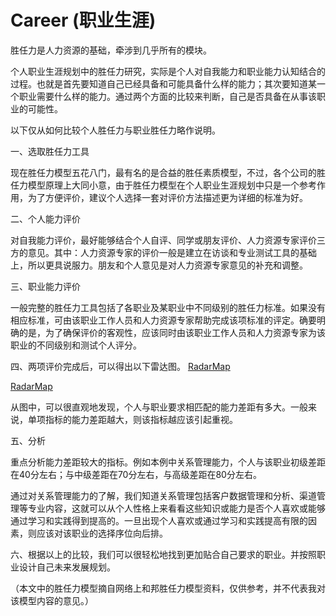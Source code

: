 Career (职业生涯)
===================

胜任力是人力资源的基础，牵涉到几乎所有的模块。

个人职业生涯规划中的胜任力研究，实际是个人对自我能力和职业能力认知结合的过程。也就是首先要知道自己已经具备和可能具备什么样的能力；其次要知道某一个职业需要什么样的能力。通过两个方面的比较来判断，自己是否具备在从事该职业的可能性。

以下仅从如何比较个人胜任力与职业胜任力略作说明。

一、选取胜任力工具

现在胜任力模型五花八门，最有名的是合益的胜任素质模型，不过，各个公司的胜任力模型原理上大同小意，由于胜任力模型在个人职业生涯规划中只是一个参考作用，为了方便评价，建议个人选择一套对评价方法描述更为详细的标准为好。

二、个人能力评价

对自我能力评价，最好能够结合个人自评、同学或朋友评价、人力资源专家评价三方的意见。其中：人力资源专家的评价一般是建立在访谈和专业测试工具的基础上，所以更具说服力。朋友和个人意见是对人力资源专家意见的补充和调整。

三、职业能力评价

一般完整的胜任力工具包括了各职业及某职业中不同级别的胜任力标准。如果没有相应标准，可由该职业工作人员和人力资源专家帮助完成该项标准的评定。确要明确的是，为了确保评价的客观性，应该同时由该职业工作人员和人力资源专家为该职业的不同级别和测试个人评分。

四、两项评价完成后，可以得出以下雷达图。
[RadarMap](RadarMap.jpg)

[RadarMap](http://fun.airdb.com/zh/latest/RadarMap.jpg)

从图中，可以很直观地发现，个人与职业要求相匹配的能力差距有多大。一般来说，单项指标的能力差距越大，则该指标越应该引起重视。

五、分析

重点分析能力差距较大的指标。例如本例中关系管理能力，个人与该职业初级差距在40分左右；与中级差距在70分左右，与高级差距在80分左右。

通过对关系管理能力的了解，我们知道关系管理包括客户数据管理和分析、渠道管理等专业内容，这就可以从个人性格上来看看这些知识或能力是否个人喜欢或能够通过学习和实践得到提高的。一旦出现个人喜欢或通过学习和实践提高有限的因素，则应该对该职业的选择序位向后排。

六、根据以上的比较，我们可以很轻松地找到更加贴合自己要求的职业。并按照职业设计自己未来发展规划。

（本文中的胜任力模型摘自网络上和邦胜任力模型资料，仅供参考，并不代表我对该模型内容的意见。）
